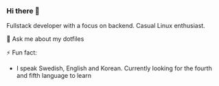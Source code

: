 ### Hi there 👋

Fullstack developer with a focus on backend. Casual Linux enthusiast.

💬 Ask me about my dotfiles

⚡ Fun fact:
-  I speak Swedish, English and Korean. Currently looking for the fourth and fifth language to learn
